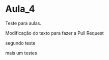 # Aula_4
Teste para aulas.


Modificação do texto para fazer a Pull Request

segundo teste

mais um testes
